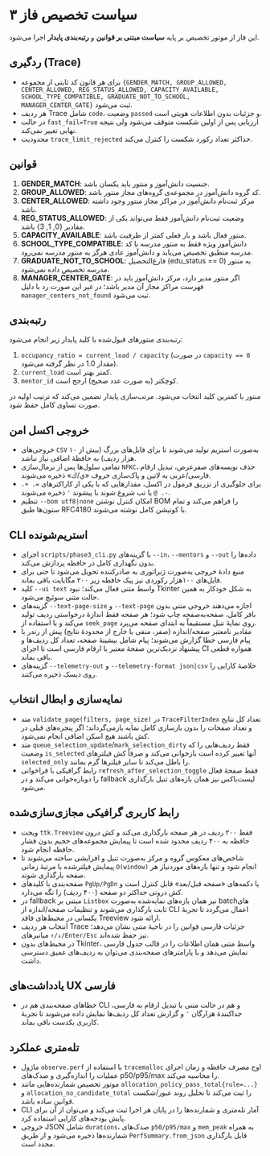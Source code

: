 # سیاست تخصیص فاز ۳

این فاز از موتور تخصیص بر پایه **سیاست مبتنی بر قوانین** و **رتبه‌بندی پایدار** اجرا می‌شود.

## ردگیری (Trace)

- برای هر قانون کد ثابتی از مجموعه `{GENDER_MATCH, GROUP_ALLOWED, CENTER_ALLOWED, REG_STATUS_ALLOWED, CAPACITY_AVAILABLE, SCHOOL_TYPE_COMPATIBLE, GRADUATE_NOT_TO_SCHOOL, MANAGER_CENTER_GATE}` ثبت می‌شود.
- هر ردیف Trace شامل `code`، وضعیت `passed` و جزئیات بدون اطلاعات هویتی است.
- در حالت `fast_fail=True` ارزیابی پس از اولین شکست متوقف می‌شود ولی نتیجه نهایی تغییر نمی‌کند.
- محدودیت `trace_limit_rejected` حداکثر تعداد رکورد شکست را کنترل می‌کند.

## قوانین

1. **GENDER_MATCH**: جنسیت دانش‌آموز و منتور باید یکسان باشد.
2. **GROUP_ALLOWED**: کد گروه دانش‌آموز در مجموعه‌ی گروه‌های مجاز منتور باشد.
3. **CENTER_ALLOWED**: مرکز ثبت‌نام دانش‌آموز در مراکز مجاز منتور وجود داشته باشد.
4. **REG_STATUS_ALLOWED**: وضعیت ثبت‌نام دانش‌آموز فقط می‌تواند یکی از مقادیر {0, 1, 3} باشد.
5. **CAPACITY_AVAILABLE**: منتور فعال باشد و بار فعلی کمتر از ظرفیت باشد.
6. **SCHOOL_TYPE_COMPATIBLE**: دانش‌آموز ویژه فقط به منتور مدرسه با کد مدرسه منطبق تخصیص می‌یابد و دانش‌آموز عادی هرگز به منتور مدرسه نمی‌رود.
7. **GRADUATE_NOT_TO_SCHOOL**: فارغ‌التحصیل (edu_status == 0) به منتور مدرسه تخصیص داده نمی‌شود.
8. **MANAGER_CENTER_GATE**: اگر منتور مدیر دارد، مرکز دانش‌آموز باید در فهرست مراکز مجاز آن مدیر باشد؛ در غیر این صورت رد با دلیل `manager_centers_not_found` ثبت می‌شود.

## رتبه‌بندی

رتبه‌بندی منتورهای قبول‌شده با کلید پایدار زیر انجام می‌شود:

1. `occupancy_ratio = current_load / capacity` (در صورت `capacity == 0` مقدار 1.0 در نظر گرفته می‌شود).
2. `current_load` کمتر بهتر است.
3. `mentor_id` کوچکتر (به صورت عدد صحیح) ارجح است.

منتور با کمترین کلید انتخاب می‌شود. مرتب‌سازی پایدار تضمین می‌کند که ترتیب اولیه در صورت تساوی کامل حفظ شود.

## خروجی اکسل امن

- خروجی‌های `CSV` به‌صورت استریم تولید می‌شوند تا برای فایل‌های بزرگ (بیش از ۱۰ هزار ردیف) به حافظهٔ اضافی نیاز نباشد.
- تمامی سلول‌ها پس از نرمال‌سازی `NFKC`، حذف نویسه‌های صفرعرض، تبدیل ارقام فارسی/عربی به لاتین و پاک‌سازی حروف «ي/ك» ذخیره می‌شوند.
- برای جلوگیری از تزریق فرمول در اکسل، مقدارهایی که با یکی از کاراکترهای `=، +، -، @` یا تب شروع شوند با پیشوند `'` ذخیره می‌شوند.
- تنظیم `--bom utf8|none` امکان کنترل نوشتن BOM را فراهم می‌کند و تمام ستون‌ها طبق RFC4180 با کوتیشن کامل نوشته می‌شوند.

## CLI استریم‌شونده

- اجرای `scripts/phase3_cli.py` با گزینه‌های `--in`، `--mentors` و `--out` داده‌ها را بدون نگهداری کامل در حافظه پردازش می‌کند.
- منبع دادهٔ خروجی به‌صورت ژنراتوری به صادرکننده تحویل می‌شود تا حتی برای فایل‌های ۱۰۰هزار رکوردی نیز پیک حافظه زیر ۲۰۰ مگابایت باقی بماند.
- کلید `--ui text` واسط متنی فعال می‌کند؛ نبود Tkinter به شکل خودکار به همین حالت متنی سوئیچ می‌شود.
- گزینه‌های `--text-page-size` و `--text-page` اجازه می‌دهند خروجی متنی بدون بافر کامل، صفحه‌به‌صفحه چاپ شود؛ هر صفحه فقط اندازهٔ درخواستی ردیف تولید می‌کند و با استفاده از `seek_page` روی نمایهٔ تنبل مستقیماً به ابتدای صفحه می‌پرد.
- مقادیر نامعتبر صفحه/اندازه (صفر، منفی یا خارج از محدودهٔ نتایج) پیش از رندر با پیام فارسی خطا گزارش می‌شوند؛ پیام شامل بیشینهٔ صفحه، تعداد کل ردیف‌ها و پیشنهاد نزدیک‌ترین صفحهٔ معتبر با ارقام فارسی است تا اجرای CI همواره قطعی باقی بماند.
- گزینه‌های `--telemetry-out` و `--telemetry-format json|csv` خلاصهٔ کارایی را روی دیسک ذخیره می‌کنند.

## نمایه‌سازی و ابطال انتخاب

- متد `validate_page(filters, page_size)` در `TraceFilterIndex` تعداد کل نتایج و تعداد صفحات را بدون بازسازی کامل نمایه بازمی‌گرداند؛ اگر پنجره‌های قبلی در کش باشند هیچ اسکن اضافی انجام نمی‌شود.
- متد `queue_selection_update`/`mark_selection_dirty` فقط ردیف‌هایی را که وضعیت `is_selected` آنها تغییر کرده است بازخوانی می‌کند و صرفاً کش فیلترهای `selected_only` را باطل می‌کند تا سایر فیلترها گرم بمانند.
- رابط گرافیکی با فراخوانی `refresh_after_selection_toggle` فقط صفحهٔ فعال را دوباره‌خوانی می‌کند و در fallback لیست‌باکس نیز همان بازه‌های تنبل بارگذاری می‌شود.

## رابط کاربری گرافیکی مجازی‌سازی‌شده

- ویجت `ttk.Treeview` فقط ۲۰۰ ردیف در هر صفحه بارگذاری می‌کند و کش درون حافظه به ۴۰۰ ردیف محدود شده است تا پیمایش مجموعه‌های حجیم بدون فشار حافظه انجام شود.
- شاخص‌های معکوس گروه و مرکز به‌صورت تنبل و افزایشی ساخته می‌شوند تا پیمایش فیلترشده با مرتبهٔ زمانی `O(window)` انجام شود و تنها بازه‌های موردنیاز هر صفحه بارگذاری شوند.
- صفحه‌بندی با کلیدهای `PgUp/PgDn` یا دکمه‌های «صفحه قبل/بعد» قابل کنترل است و کش درونی حداکثر دو صفحه (۴۰۰ ردیف) را نگه می‌دارد.
- در fallback مبتنی بر `Listbox` نیز همان بازه‌های نمایه‌شده به‌صورت batchهای ثابت بارگذاری می‌شوند و تنظیمات صفحه/اندازه از CLI اعمال می‌گردد تا تجربهٔ یکسانی در محیط‌های فاقد Treeview ارائه شود.
- انتخاب هر ردیف Trace جزئیات فارسی قوانین را در ناحیهٔ متنی نشان می‌دهد؛ میانبرهای `↑/↓/Enter/Esc` نیز حفظ شده‌اند.
- در محیط‌های بدون Tkinter، واسط متنی همان اطلاعات را در قالب جدول فارسی نمایش می‌دهد و با پارامترهای صفحه‌بندی می‌توان به ردیف‌های عمیق دسترسی داشت.

## یادداشت‌های UX فارسی

- خطاهای صفحه‌بندی هم در CLI و هم در حالت متنی با تبدیل ارقام به فارسی، جداکنندهٔ هزارگان `٬` و گزارش تعداد کل ردیف‌ها نمایش داده می‌شوند تا تجربهٔ کاربری یکدست باقی بماند.

## تله‌متری عملکرد

- ماژول `observe.perf` با استفاده از `tracemalloc` اوج مصرف حافظه و زمان اجرای عملیات را اندازه‌گیری و صدک‌های p50/p95/max را محاسبه می‌کند.
- موتور تخصیص شمارنده‌هایی مانند `allocation_policy_pass_total{rule=...}` و `allocation_no_candidate_total` را ثبت می‌کند تا تحلیل روند عبور/شکست قوانین ساده باشد.
- CLI آمار تله‌متری و شمارنده‌ها را در پایان هر اجرا ثبت می‌کند و می‌توان از آن برای پایش بودجه‌های کارایی استفاده کرد.
- خروجی JSON شامل `durations`، صدک‌های `p50/p95/max` و `mem_peak` به همراه شمارنده‌ها ذخیره می‌شود و از طریق `PerfSummary.from_json` قابل بارگذاری مجدد است.

